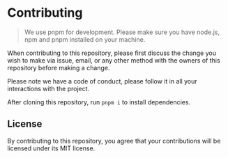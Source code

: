 # Contributing

> We use pnpm for development.
> Please make sure you have node.js, npm and pnpm installed on your machine.

When contributing to this repository, please first discuss the change you wish to make via issue,
email, or any other method with the owners of this repository before making a change.

Please note we have a code of conduct, please follow it in all your interactions with the project.

After cloning this repository, run `pnpm i` to install dependencies.

## License

By contributing to this repository, you agree that your contributions will be licensed under its MIT license.
